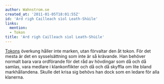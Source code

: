 ```yaml
---
author: Wahnstrom.se
created_at: '2011-01-05T18:01:55Z'
id: 'Ard righ Cailleach sìol Leath-Shùile'
links:
  mention:
  - Tokon
title: 'Ard righ Cailleach sìol Leath-Shùile'
---
```


[Tokons] överkung håller inte marken, utan förvaltar den åt tokon. För det mesta är det en
sysselsättning som inte är så krävande. Han behöver normalt bara vara ordförande för det råd av
hövdingar som då och då samlas, vara medlare i klankonflikter och då och då skyffla om lite bland
markhållandena. Skulle det krisa sig behövs han dock som en ledare för alla klanerna.

  [Tokons]: Tokon